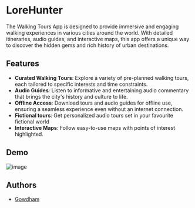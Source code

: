 
# LoreHunter

The Walking Tours App is designed to provide immersive and engaging walking experiences in various cities around the world. With detailed itineraries, audio guides, and interactive maps, this app offers a unique way to discover the hidden gems and rich history of urban destinations.

## Features

- **Curated Walking Tours**: Explore a variety of pre-planned walking tours, each tailored to specific interests and time constraints.
- **Audio Guides**: Listen to informative and entertaining audio commentary that brings the city's history and culture to life.
- **Offline Access**: Download tours and audio guides for offline use, ensuring a seamless experience even without an internet connection.
- **Fictional tours**: Get personalized audio tours set in your favourite fictional world
- **Interactive Maps**: Follow easy-to-use maps with points of interest highlighted.

## Demo
![image](https://github.com/user-attachments/assets/d20b48f6-b7a2-4884-a573-8c4ec5727d52)


## Authors

- [Gowdham](https://github.com/gawdam)




